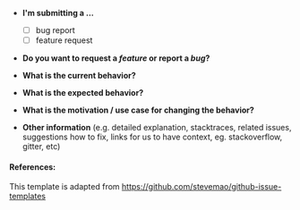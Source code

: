 - **I'm submitting a ...**

  - [ ] bug report
  - [ ] feature request

- **Do you want to request a _feature_ or report a _bug_?**

- **What is the current behavior?**

- **What is the expected behavior?**

- **What is the motivation / use case for changing the behavior?**

- **Other information** (e.g. detailed explanation, stacktraces, related issues, suggestions how to fix, links for us to have context, eg. stackoverflow, gitter, etc)

#### References:

This template is adapted from https://github.com/stevemao/github-issue-templates
